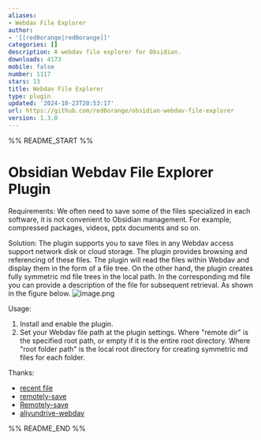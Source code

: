 ```yaml
---
aliases:
- Webdav File Explorer
author:
- '[[red0orange|red0orange]]'
categories: []
description: A webdav file explorer for Obsidian.
downloads: 4173
mobile: false
number: 1117
stars: 13
title: Webdav File Explorer
type: plugin
updated: '2024-10-23T20:53:17'
url: https://github.com/red0orange/obsidian-webdav-file-explorer
version: 1.3.0
---
```


%% README_START %%

# Obsidian Webdav File Explorer Plugin

Requirements: We often need to save some of the files specialized in each software, it is not convenient to Obsidian management. For example, compressed packages, videos, pptx documents and so on.

Solution: The plugin supports you to save files in any Webdav access support network disk or cloud storage. The plugin provides browsing and referencing of these files. The plugin will read the files within Webdav and display them in the form of a file tree. On the other hand, the plugin creates fully symmetric md file trees in the local path. In the corresponding md file you can provide a description of the file for subsequent retrieval. As shown in the figure below.
![image.png](https://red0orange-1307037246.cos.ap-guangzhou.myqcloud.com/pictures/20230810184225.png)

Usage:
1. Install and enable the plugin.
2. Set your Webdav file path at the plugin settings. Where "remote dir" is the specified root path, or empty if it is the entire root directory. Where "root folder path" is the local root directory for creating symmetric md files for each folder.

Thanks:
- [recent file](https://github.com/tgrosinger/recent-files-obsidian/blob/main/main.ts)
- [remotely-save](https://github.com/remotely-save/remotely-save/tree/master)
- [Remotely-save](https://github.com/remotely-save/remotely-save)
- [aliyundrive-webdav](https://github.com/messense/aliyundrive-webdav)

%% README_END %%